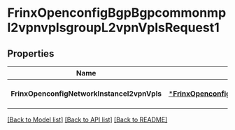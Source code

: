 # FrinxOpenconfigBgpBgpcommonmpl2vpnvplsgroupL2vpnVplsRequest1

## Properties
Name | Type | Description | Notes
------------ | ------------- | ------------- | -------------
**FrinxOpenconfigNetworkInstancel2vpnVpls** | [***FrinxOpenconfigBgpBgpcommonmpl2vpnvplsgroupL2vpnVpls**](frinx.openconfig.bgp.bgpcommonmpl2vpnvplsgroup.L2vpnVpls.md) |  | [optional] [default to null]

[[Back to Model list]](../README.md#documentation-for-models) [[Back to API list]](../README.md#documentation-for-api-endpoints) [[Back to README]](../README.md)


